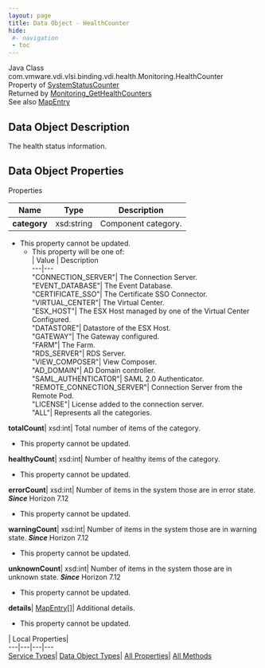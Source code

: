 ```yaml
---
layout: page
title: Data Object - HealthCounter
hide:
 #- navigation
 - toc
---
```






Java Class
    com.vmware.vdi.vlsi.binding.vdi.health.Monitoring.HealthCounter  
Property of
     [SystemStatusCounter](vdi.health.Monitoring.SystemStatusCounter.md#field_detail)  
Returned by
     [Monitoring_GetHealthCounters](vdi.health.Monitoring.md#getHealthCounters)  
See also
     [MapEntry](vdi.util.MapEntry.md)  

## Data Object Description 

The health status information. 

## Data Object Properties

Properties

Name |  Type |  Description   
---|---|---  
**category**|  xsd:string|  Component category.   


* This property cannot be updated.
  * This property will be one of:  
|  Value |  Description   
---|---  
"CONNECTION_SERVER"| The Connection Server.  
"EVENT_DATABASE"| The Event Database.  
"CERTIFICATE_SSO"| The Certificate SSO Connector.  
"VIRTUAL_CENTER"| The Virtual Center.  
"ESX_HOST"| The ESX Host managed by one of the Virtual Center Configured.  
"DATASTORE"| Datastore of the ESX Host.  
"GATEWAY"| The Gateway configured.  
"FARM"| The Farm.  
"RDS_SERVER"| RDS Server.  
"VIEW_COMPOSER"| View Composer.  
"AD_DOMAIN"| AD Domain controller.  
"SAML_AUTHENTICATOR"| SAML 2.0 Authenticator.  
"REMOTE_CONNECTION_SERVER"| Connection Server from the Remote Pod.  
"LICENSE"| License added to the connection server.  
"ALL"| Represents all the categories.  

  
**totalCount**|  xsd:int|  Total number of items of the category.   


* This property cannot be updated.

  
**healthyCount**|  xsd:int|  Number of healthy items of the category.   


* This property cannot be updated.

  
**errorCount**|  xsd:int|  Number of items in the system those are in error state.  **_Since_** Horizon 7.12  


* This property cannot be updated.

  
**warningCount**|  xsd:int|  Number of items in the system those are in warning state.  **_Since_** Horizon 7.12  


* This property cannot be updated.

  
**unknownCount**|  xsd:int|  Number of items in the system those are in unknown state.  **_Since_** Horizon 7.12  


* This property cannot be updated.

  
**details**| [MapEntry[]](vdi.util.MapEntry.md)|  Additional details.   


* This property cannot be updated.

  
  
  
 | Local Properties|   
---|---|---|---  
[Service Types](index-mo_types.md)| [Data Object Types](index-do_types.md)| [All Properties](index-properties.md)| [All Methods](index-methods.md)  
  
  

